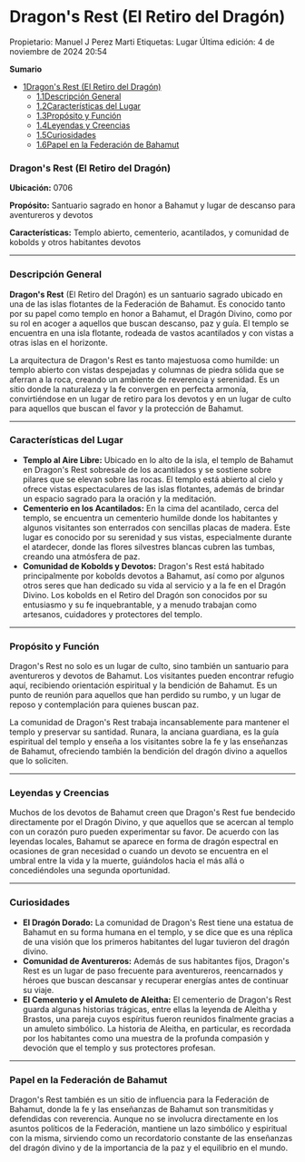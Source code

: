 # Dragon's Rest (El Retiro del Dragón)

Propietario: Manuel J Perez Marti
Etiquetas: Lugar
Última edición: 4 de noviembre de 2024 20:54

**Sumario**

- [1Dragon's Rest (El Retiro del Dragón)](https://islas-cristal.fandom.com/es/wiki/Dragon%27s_Rest#Dragon's_Rest_(El_Retiro_del_Drag%C3%B3n))
    - [1.1Descripción General](https://islas-cristal.fandom.com/es/wiki/Dragon%27s_Rest#Descripci%C3%B3n_General)
    - [1.2Características del Lugar](https://islas-cristal.fandom.com/es/wiki/Dragon%27s_Rest#Caracter%C3%ADsticas_del_Lugar)
    - [1.3Propósito y Función](https://islas-cristal.fandom.com/es/wiki/Dragon%27s_Rest#Prop%C3%B3sito_y_Funci%C3%B3n)
    - [1.4Leyendas y Creencias](https://islas-cristal.fandom.com/es/wiki/Dragon%27s_Rest#Leyendas_y_Creencias)
    - [1.5Curiosidades](https://islas-cristal.fandom.com/es/wiki/Dragon%27s_Rest#Curiosidades)
    - [1.6Papel en la Federación de Bahamut](https://islas-cristal.fandom.com/es/wiki/Dragon%27s_Rest#Papel_en_la_Federaci%C3%B3n_de_Bahamut)

### **Dragon's Rest (El Retiro del Dragón)**

**Ubicación:** 0706

**Propósito:** Santuario sagrado en honor a Bahamut y lugar de descanso para aventureros y devotos

**Características:** Templo abierto, cementerio, acantilados, y comunidad de kobolds y otros habitantes devotos

---

### **Descripción General**

**Dragon's Rest** (El Retiro del Dragón) es un santuario sagrado ubicado en una de las islas flotantes de la Federación de Bahamut. Es conocido tanto por su papel como templo en honor a Bahamut, el Dragón Divino, como por su rol en acoger a aquellos que buscan descanso, paz y guía. El templo se encuentra en una isla flotante, rodeada de vastos acantilados y con vistas a otras islas en el horizonte.

La arquitectura de Dragon's Rest es tanto majestuosa como humilde: un templo abierto con vistas despejadas y columnas de piedra sólida que se aferran a la roca, creando un ambiente de reverencia y serenidad. Es un sitio donde la naturaleza y la fe convergen en perfecta armonía, convirtiéndose en un lugar de retiro para los devotos y en un lugar de culto para aquellos que buscan el favor y la protección de Bahamut.

---

### **Características del Lugar**

- **Templo al Aire Libre:** Ubicado en lo alto de la isla, el templo de Bahamut en Dragon's Rest sobresale de los acantilados y se sostiene sobre pilares que se elevan sobre las rocas. El templo está abierto al cielo y ofrece vistas espectaculares de las islas flotantes, además de brindar un espacio sagrado para la oración y la meditación.
- **Cementerio en los Acantilados:** En la cima del acantilado, cerca del templo, se encuentra un cementerio humilde donde los habitantes y algunos visitantes son enterrados con sencillas placas de madera. Este lugar es conocido por su serenidad y sus vistas, especialmente durante el atardecer, donde las flores silvestres blancas cubren las tumbas, creando una atmósfera de paz.
- **Comunidad de Kobolds y Devotos:** Dragon's Rest está habitado principalmente por kobolds devotos a Bahamut, así como por algunos otros seres que han dedicado su vida al servicio y a la fe en el Dragón Divino. Los kobolds en el Retiro del Dragón son conocidos por su entusiasmo y su fe inquebrantable, y a menudo trabajan como artesanos, cuidadores y protectores del templo.

---

### **Propósito y Función**

Dragon's Rest no solo es un lugar de culto, sino también un santuario para aventureros y devotos de Bahamut. Los visitantes pueden encontrar refugio aquí, recibiendo orientación espiritual y la bendición de Bahamut. Es un punto de reunión para aquellos que han perdido su rumbo, y un lugar de reposo y contemplación para quienes buscan paz.

La comunidad de Dragon's Rest trabaja incansablemente para mantener el templo y preservar su santidad. Runara, la anciana guardiana, es la guía espiritual del templo y enseña a los visitantes sobre la fe y las enseñanzas de Bahamut, ofreciendo también la bendición del dragón divino a aquellos que lo soliciten.

---

### **Leyendas y Creencias**

Muchos de los devotos de Bahamut creen que Dragon's Rest fue bendecido directamente por el Dragón Divino, y que aquellos que se acercan al templo con un corazón puro pueden experimentar su favor. De acuerdo con las leyendas locales, Bahamut se aparece en forma de dragón espectral en ocasiones de gran necesidad o cuando un devoto se encuentra en el umbral entre la vida y la muerte, guiándolos hacia el más allá o concediéndoles una segunda oportunidad.

---

### **Curiosidades**

- **El Dragón Dorado:** La comunidad de Dragon's Rest tiene una estatua de Bahamut en su forma humana en el templo, y se dice que es una réplica de una visión que los primeros habitantes del lugar tuvieron del dragón divino.
- **Comunidad de Aventureros:** Además de sus habitantes fijos, Dragon's Rest es un lugar de paso frecuente para aventureros, reencarnados y héroes que buscan descansar y recuperar energías antes de continuar su viaje.
- **El Cementerio y el Amuleto de Aleitha:** El cementerio de Dragon's Rest guarda algunas historias trágicas, entre ellas la leyenda de Aleitha y Brastos, una pareja cuyos espíritus fueron reunidos finalmente gracias a un amuleto simbólico. La historia de Aleitha, en particular, es recordada por los habitantes como una muestra de la profunda compasión y devoción que el templo y sus protectores profesan.

---

### **Papel en la Federación de Bahamut**

Dragon's Rest también es un sitio de influencia para la Federación de Bahamut, donde la fe y las enseñanzas de Bahamut son transmitidas y defendidas con reverencia. Aunque no se involucra directamente en los asuntos políticos de la Federación, mantiene un lazo simbólico y espiritual con la misma, sirviendo como un recordatorio constante de las enseñanzas del dragón divino y de la importancia de la paz y el equilibrio en el mundo.